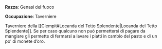 **Razza**: Genasi del fuoco

**Occupazione**: Taverniere

Taverniere della [[Clempit#Locanda del Tetto Splendente|Locanda del Tetto Splendente]]. Se per caso qualcuno non può permettersi di pagare da mangiare gli permette di fermarsi a lavare i piatti in cambio del pasto e di un po’ di monete d’oro.